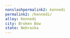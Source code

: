 ```yaml
---
﻿nonslashpermalink2: kennedi
permalink2: /kennedi/
alley: Kennedi
city: Broken Bow
state: Nebraska
---
```

